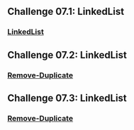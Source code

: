 ## Challenge 07.1: LinkedList
### [LinkedList](https://github.com/raghad0177/challenges-and-data-structures/blob/master/challenges-and-data-structures/whiteboard-challenges/ch7.11.png "Open Link")

## Challenge 07.2: LinkedList
### [Remove-Duplicate](https://github.com/raghad0177/challenges-and-data-structures/blob/master/challenges-and-data-structures/whiteboard-challenges/ch7.2.png "Open Link")

## Challenge 07.3: LinkedList
### [Remove-Duplicate](https://github.com/raghad0177/challenges-and-data-structures/blob/master/challenges-and-data-structures/whiteboard-challenges/ch7.3.png "Open Link")

